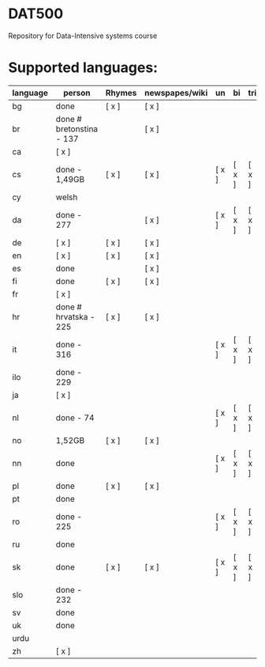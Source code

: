 DAT500
======

Repository for Data-Intensive systems course

Supported languages:
======

  language | person                   | Rhymes     | newspapes/wiki| un | bi | tri
  ---|--------------------------------|------------|---------------|----|----|-------
  bg | done                           | [ x ]          |      [ x ]        |    |    |
  br | done # bretonstina - 137       |            | [ x ]             |    |    |  
  ca | [ x ]                              |            |               |    |    | 
  cs | done - 1,49GB                  | [ x ]          |   [ x ]           |[ x ]    |   [ x ] |[ x ]
  cy | welsh                          |            |               |    |    | 
  da | done - 277                     |            |  [ x ]             | [ x ]   | [ x ]   | [ x ]
  de | [ x ]                              |[ x ]           | [ x ]             |    |    | 
  en | [ x ]                              |[ x ]           | [ x ]             |    |    | 
  es | done                           |            |[ x ]               |    |    | 
  fi | done                           |  [ x ]         |  [ x ]            |    |    |
  fr | [ x ]                              |            |              |    |    | 
  hr | done # hrvatska - 225          |  [ x ]         | [ x ]             |    |    |
  it | done - 316                     |            |               |  [ x ]  |   [ x ] | [ x ]
  ilo| done - 229                     |            |                |    |    | 
  ja |   [ x ]                              |            |                |    |    | 
  nl   | done - 74                      |            |              |  [ x ]  |   [ x ] | [ x ]
  no   |  1,52GB                        | [ x ]          |   [ x ]            |    |    |
  nn   | done                           |            |              |   [ x ] |  [ x ]  | [ x ]
  pl   | done                           | [ x ]          |    [ x ]           |    |    |
  pt   | done                           |            |                |    |    | 
  ro   | done - 225                     |            |               |  [ x ]  |  [ x ] | [ x ]
  ru   | done                           |            |                |    |    | 
  sk   | done                           | [ x ]          |      [ x ]         |   [ x ] |   [ x ] |[ x ]
  slo  | done - 232                     |            |               |    |    | 
  sv   | done                           |            |               |    |    | 
  uk   | done                           |            |               |    |    | 
  urdu |                                |            |               |    |    | 
  zh   | [ x ]                              |            |               |    |    | 
 

